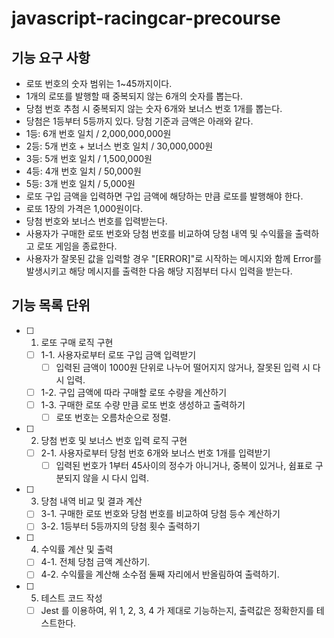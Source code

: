 # javascript-racingcar-precourse

## 기능 요구 사항

- 로또 번호의 숫자 범위는 1~45까지이다.
- 1개의 로또를 발행할 때 중복되지 않는 6개의 숫자를 뽑는다.
- 당첨 번호 추첨 시 중복되지 않는 숫자 6개와 보너스 번호 1개를 뽑는다.
- 당첨은 1등부터 5등까지 있다. 당첨 기준과 금액은 아래와 같다.
- 1등: 6개 번호 일치 / 2,000,000,000원
- 2등: 5개 번호 + 보너스 번호 일치 / 30,000,000원
- 3등: 5개 번호 일치 / 1,500,000원
- 4등: 4개 번호 일치 / 50,000원
- 5등: 3개 번호 일치 / 5,000원
- 로또 구입 금액을 입력하면 구입 금액에 해당하는 만큼 로또를 발행해야 한다.
- 로또 1장의 가격은 1,000원이다.
- 당첨 번호와 보너스 번호를 입력받는다.
- 사용자가 구매한 로또 번호와 당첨 번호를 비교하여 당첨 내역 및 수익률을 출력하고 로또 게임을 종료한다.
- 사용자가 잘못된 값을 입력할 경우 "[ERROR]"로 시작하는 메시지와 함께 Error를 발생시키고 해당 메시지를 출력한 다음 해당 지점부터 다시 입력을 받는다.

## 기능 목록 단위

- [ ] 1. 로또 구매 로직 구현

  - [ ] 1-1. 사용자로부터 로또 구입 금액 입력받기
    - [ ] 입력된 금액이 1000원 단위로 나누어 떨어지지 않거나, 잘못된 입력 시 다시 입력.
  - [ ] 1-2. 구입 금액에 따라 구매할 로또 수량을 계산하기
  - [ ] 1-3. 구매한 로또 수량 만큼 로또 번호 생성하고 출력하기
    - [ ] 로또 번호는 오름차순으로 정렬.

- [ ] 2. 당첨 번호 및 보너스 번호 입력 로직 구현

  - [ ] 2-1. 사용자로부터 당첨 번호 6개와 보너스 번호 1개를 입력받기
    - [ ] 입력된 번호가 1부터 45사이의 정수가 아니거나, 중복이 있거나, 쉼표로 구분되지 않을 시 다시 입력.

- [ ] 3. 당첨 내역 비교 및 결과 계산

  - [ ] 3-1. 구매한 로또 번호와 당첨 번호를 비교하여 당첨 등수 계산하기
  - [ ] 3-2. 1등부터 5등까지의 당첨 횟수 출력하기

- [ ] 4. 수익률 계산 및 출력

  - [ ] 4-1. 전체 당첨 금액 계산하기.
  - [ ] 4-2. 수익률을 계산해 소수점 둘째 자리에서 반올림하여 출력하기.

- [ ] 5. 테스트 코드 작성

  - [ ] Jest 를 이용하여, 위 1, 2, 3, 4 가 제대로 기능하는지, 출력값은 정확한지를 테스트한다.
